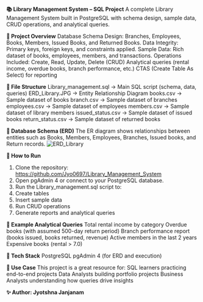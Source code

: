**📚 Library Management System – SQL Project**
A complete Library Management System built in PostgreSQL with schema design, sample data, CRUD operations, and analytical queries.

**🔹 Project Overview**
  Database Schema Design: Branches, Employees, Books, Members, Issued Books, and Returned Books. 
  Data Integrity: Primary keys, foreign keys, and constraints applied. 
  Sample Data: Rich dataset of books, employees, members, and transactions. 
  Operations Included: Create, Read, Update, Delete (CRUD) 
  Analytical queries (rental income, overdue books, branch performance, etc.) 
  CTAS (Create Table As Select) for reporting

**🔹 File Structure**
  Library_management.sql → Main SQL script (schema, data, queries)
  ERD_Library.JPG → Entity Relationship Diagram
  books.csv → Sample dataset of books
  branch.csv → Sample dataset of branches
  employees.csv → Sample dataset of employees
  members.csv → Sample dataset of library members
  issued_status.csv → Sample dataset of issued books
  return_status.csv → Sample dataset of returned books
  
**🔹 Database Schema (ERD)**
The ER diagram shows relationships between entities such as Books, Members, Employees, Branches, Issued books, and Return records. 
![ERD_Library](https://github.com/user-attachments/assets/b1fe111b-9a8f-4ca4-a9e6-48ae66f4a692)


**🔹 How to Run**
  1. Clone the repository: 
              https://github.com/Jyo0697/Library_Management_System
  2. Open pgAdmin 4 or connect to your PostgreSQL database.
  3. Run the Library_management.sql script to:
  4. Create tables
  5. Insert sample data
  6. Run CRUD operations
  7. Generate reports and analytical queries

**🔹 Example Analytical Queries** 
  Total rental income by category 
  Overdue books (with assumed 500-day return period) 
  Branch performance report (books issued, books returned, revenue) 
  Active members in the last 2 years 
  Expensive books (rental > 7.0)

**🔹 Tech Stack** 
  PostgreSQL 
  pgAdmin 4 (for ERD and execution)

**🔹 Use Case** 
This project is a great resource for: 
    SQL learners practicing end-to-end projects 
    Data Analysts building portfolio projects 
    Business Analysts understanding how queries drive insights

**✨ Author: Jyotshna Janjanam**

